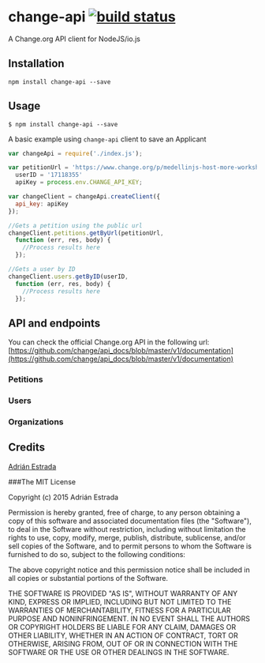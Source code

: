 # change-api [![build status](https://secure.travis-ci.org/edsadr/change-api.png)](http://travis-ci.org/edsadr/change-api)

A Change.org API client for NodeJS/io.js

## Installation

```
npm install change-api --save
```

## Usage

```
$ npm install change-api --save
```

A basic example using `change-api` client to save an Applicant

``` js
var changeApi = require('./index.js');

var petitionUrl = 'https://www.change.org/p/medellinjs-host-more-workshops-for-all-talks', 
  userID = '17118355'
  apiKey = process.env.CHANGE_API_KEY;

var changeClient = changeApi.createClient({
  api_key: apiKey
});

//Gets a petition using the public url
changeClient.petitions.getByUrl(petitionUrl,
  function (err, res, body) {
    //Process results here
  });

//Gets a user by ID
changeClient.users.getByID(userID,
  function (err, res, body) {
    //Process results here
  });
```
## API and endpoints

You can check the official Change.org API in the following url: [https://github.com/change/api_docs/blob/master/v1/documentation](https://github.com/change/api_docs/blob/master/v1/documentation)

### Petitions



### Users

### Organizations


## Credits
[Adrián Estrada](https://github.com/edsadr/)

###The MIT License

Copyright (c) 2015 Adrián Estrada

Permission is hereby granted, free of charge, to any person obtaining a copy
of this software and associated documentation files (the "Software"), to deal
in the Software without restriction, including without limitation the rights
to use, copy, modify, merge, publish, distribute, sublicense, and/or sell
copies of the Software, and to permit persons to whom the Software is
furnished to do so, subject to the following conditions:

The above copyright notice and this permission notice shall be included in
all copies or substantial portions of the Software.

THE SOFTWARE IS PROVIDED "AS IS", WITHOUT WARRANTY OF ANY KIND, EXPRESS OR
IMPLIED, INCLUDING BUT NOT LIMITED TO THE WARRANTIES OF MERCHANTABILITY,
FITNESS FOR A PARTICULAR PURPOSE AND NONINFRINGEMENT. IN NO EVENT SHALL THE
AUTHORS OR COPYRIGHT HOLDERS BE LIABLE FOR ANY CLAIM, DAMAGES OR OTHER
LIABILITY, WHETHER IN AN ACTION OF CONTRACT, TORT OR OTHERWISE, ARISING FROM,
OUT OF OR IN CONNECTION WITH THE SOFTWARE OR THE USE OR OTHER DEALINGS IN
THE SOFTWARE.